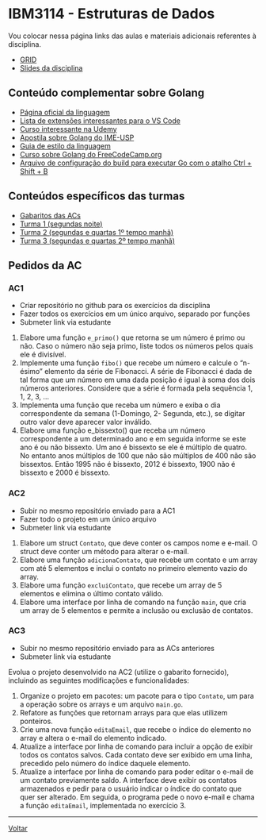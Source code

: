 # IBM3114 - Estruturas de Dados

Vou colocar nessa página links das aulas e materiais adicionais referentes à disciplina.

* [GRID](grid.md)
* [Slides da disciplina](/assets/ed/slides.pdf)

## Conteúdo complementar sobre Golang

* [Página oficial da linguagem](https://go.dev/)
* [Lista de extensões interessantes para o VS Code](https://preettheman.medium.com/awesome-vs-code-extensions-for-golang-1d88f951d6bd)
* [Curso interessante na Udemy](https://www.udemy.com/course/aprenda-golang-do-zero-desenvolva-uma-aplicacao-completa/)
* [Apostila sobre Golang do IME-USP](https://www.ime.usp.br/~gold/cursos/2015/MAC5742/reports/GoLang.pdf)
* [Guia de estilo da linguagem](https://google.github.io/styleguide/go/)
* [Curso sobre Golang do FreeCodeCamp.org](https://www.youtube.com/watch?v=un6ZyFkqFKo)
* [Arquivo de configuração do build para executar Go com o atalho Ctrl + Shift + B](/assets/ed/tasks.json)

## Conteúdos específicos das turmas

* [Gabaritos das ACs](https://github.com/victor0machado/ed-2023.2/tree/main/ac)
* [Turma 1 (segundas noite)](https://github.com/victor0machado/ed-2023.2/blob/main/turma_1)
* [Turma 2 (segundas e quartas 1º tempo manhã)](https://github.com/victor0machado/ed-2023.2/blob/main/turma_2)
* [Turma 3 (segundas e quartas 2º tempo manhã)](https://github.com/victor0machado/ed-2023.2/blob/main/turma_3)

## Pedidos da AC

### AC1

- Criar repositório no github para os exercícios da disciplina
- Fazer todos os exercícios em um único arquivo, separado por funções
- Submeter link via estudante

1. Elabore uma função `e_primo()` que retorna se um número é primo ou não. Caso o número não seja primo, liste todos os números pelos quais ele é divisível.
2. Implemente uma função `fibo()` que recebe um número e calcule o “n-ésimo” elemento da série de Fibonacci. A série de Fibonacci é dada de tal forma que um número em uma dada posição é igual à soma dos dois números anteriores. Considere que a série é formada pela sequência 1, 1, 2, 3, …
3. Implementa uma função que receba um número e exiba o dia correspondente da semana (1-Domingo, 2- Segunda, etc.), se digitar outro valor deve aparecer valor inválido.
4. Elabore uma função e_bissexto() que receba um número correspondente a um determinado ano e em seguida informe se este ano é ou não bissexto. Um ano é bissexto se ele é múltiplo de quatro. No entanto anos múltiplos de 100 que não são múltiplos de 400 não são bissextos. Então 1995 não é bissexto, 2012 é bissexto, 1900 não é bissexto e 2000 é bissexto.

### AC2

- Subir no mesmo repositório enviado para a AC1
- Fazer todo o projeto em um único arquivo
- Submeter link via estudante

1. Elabore um struct `Contato`, que deve conter os campos nome e e-mail. O struct deve conter um método para alterar o e-mail.
2. Elabore uma função `adicionaContato`, que recebe um contato e um array com até 5 elementos e inclui o contato no primeiro elemento vazio do array.
3. Elabore uma função `excluiContato`, que recebe um array de 5 elementos e elimina o último contato válido.
4. Elabore uma interface por linha de comando na função `main`, que cria um array de 5 elementos e permite a inclusão ou exclusão de contatos.

### AC3

- Subir no mesmo repositório enviado para as ACs anteriores
- Submeter link via estudante

Evolua o projeto desenvolvido na AC2 (utilize o gabarito fornecido), incluindo as seguintes modificações e funcionalidades:

1. Organize o projeto em pacotes: um pacote para o tipo `Contato`, um para a operação sobre os arrays e um arquivo `main.go`.
2. Refatore as funções que retornam arrays para que elas utilizem ponteiros.
3. Crie uma nova função `editaEmail`, que recebe o índice do elemento no array e altera o e-mail do elemento indicado.
4. Atualize a interface por linha de comando para incluir a opção de exibir todos os contatos salvos. Cada contato deve ser exibido em uma linha, precedido pelo número do índice daquele elemento.
5. Atualize a interface por linha de comando para poder editar o e-mail de um contato previamente saldo. A interface deve exibir os contatos armazenados e pedir para o usuário indicar o índice do contato que quer ser alterado. Em seguida, o programa pede o novo e-mail e chama a função `editaEmail`, implementada no exercício 3.

---

[Voltar](https://victor0machado.github.io/)
